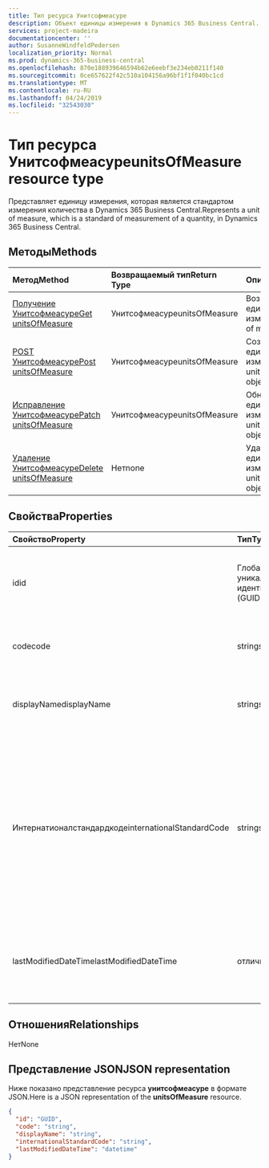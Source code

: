 ```yaml
---
title: Тип ресурса Унитсофмеасуре
description: Объект единицы измерения в Dynamics 365 Business Central.
services: project-madeira
documentationcenter: ''
author: SusanneWindfeldPedersen
localization_priority: Normal
ms.prod: dynamics-365-business-central
ms.openlocfilehash: 870e188939646594b62e6eebf3e234eb0211f140
ms.sourcegitcommit: 0ce657622f42c510a104156a96bf1f1f040bc1cd
ms.translationtype: MT
ms.contentlocale: ru-RU
ms.lasthandoff: 04/24/2019
ms.locfileid: "32543030"
---
```

# <a name="unitsofmeasure-resource-type"></a><span data-ttu-id="9c5f9-103">Тип ресурса Унитсофмеасуре</span><span class="sxs-lookup"><span data-stu-id="9c5f9-103">unitsOfMeasure resource type</span></span>
<span data-ttu-id="9c5f9-104">Представляет единицу измерения, которая является стандартом измерения количества в Dynamics 365 Business Central.</span><span class="sxs-lookup"><span data-stu-id="9c5f9-104">Represents a unit of measure, which is a standard of measurement of a quantity, in Dynamics 365 Business Central.</span></span>

## <a name="methods"></a><span data-ttu-id="9c5f9-105">Методы</span><span class="sxs-lookup"><span data-stu-id="9c5f9-105">Methods</span></span>

| <span data-ttu-id="9c5f9-106">Метод</span><span class="sxs-lookup"><span data-stu-id="9c5f9-106">Method</span></span>       | <span data-ttu-id="9c5f9-107">Возвращаемый тип</span><span class="sxs-lookup"><span data-stu-id="9c5f9-107">Return Type</span></span>  |<span data-ttu-id="9c5f9-108">Описание</span><span class="sxs-lookup"><span data-stu-id="9c5f9-108">Description</span></span>|
|:---------------|:--------|:----------|
|[<span data-ttu-id="9c5f9-109">Получение Унитсофмеасуре</span><span class="sxs-lookup"><span data-stu-id="9c5f9-109">Get unitsOfMeasure</span></span>](../api/dynamics-unitsofmeasure-get.md)|<span data-ttu-id="9c5f9-110">Унитсофмеасуре</span><span class="sxs-lookup"><span data-stu-id="9c5f9-110">unitsOfMeasure</span></span>|<span data-ttu-id="9c5f9-111">Возвращает объект единицы измерения.</span><span class="sxs-lookup"><span data-stu-id="9c5f9-111">Gets a unit of measure object.</span></span>|
|[<span data-ttu-id="9c5f9-112">POST Унитсофмеасуре</span><span class="sxs-lookup"><span data-stu-id="9c5f9-112">Post unitsOfMeasure</span></span>](../api/dynamics-create-unitsofmeasure.md)|<span data-ttu-id="9c5f9-113">Унитсофмеасуре</span><span class="sxs-lookup"><span data-stu-id="9c5f9-113">unitsOfMeasure</span></span>|<span data-ttu-id="9c5f9-114">Создает объект единицы измерения.</span><span class="sxs-lookup"><span data-stu-id="9c5f9-114">Creates a unit of measure object.</span></span>|
|[<span data-ttu-id="9c5f9-115">Исправление Унитсофмеасуре</span><span class="sxs-lookup"><span data-stu-id="9c5f9-115">Patch unitsOfMeasure</span></span>](../api/dynamics-unitsofmeasure-update.md)|<span data-ttu-id="9c5f9-116">Унитсофмеасуре</span><span class="sxs-lookup"><span data-stu-id="9c5f9-116">unitsOfMeasure</span></span>|<span data-ttu-id="9c5f9-117">Обновляет объект единицы измерения.</span><span class="sxs-lookup"><span data-stu-id="9c5f9-117">Updates a unit of measure object.</span></span>|
|[<span data-ttu-id="9c5f9-118">Удаление Унитсофмеасуре</span><span class="sxs-lookup"><span data-stu-id="9c5f9-118">Delete unitsOfMeasure</span></span>](../api/dynamics-unitsofmeasure-delete.md)|<span data-ttu-id="9c5f9-119">Нет</span><span class="sxs-lookup"><span data-stu-id="9c5f9-119">none</span></span>|<span data-ttu-id="9c5f9-120">Удаляет объект единицы измерения.</span><span class="sxs-lookup"><span data-stu-id="9c5f9-120">Deletes a unit of measure object.</span></span>|

## <a name="properties"></a><span data-ttu-id="9c5f9-121">Свойства</span><span class="sxs-lookup"><span data-stu-id="9c5f9-121">Properties</span></span>
| <span data-ttu-id="9c5f9-122">Свойство</span><span class="sxs-lookup"><span data-stu-id="9c5f9-122">Property</span></span>     | <span data-ttu-id="9c5f9-123">Тип</span><span class="sxs-lookup"><span data-stu-id="9c5f9-123">Type</span></span>   |<span data-ttu-id="9c5f9-124">Описание</span><span class="sxs-lookup"><span data-stu-id="9c5f9-124">Description</span></span>|
|:---------------|:--------|:----------|
|<span data-ttu-id="9c5f9-125">id</span><span class="sxs-lookup"><span data-stu-id="9c5f9-125">id</span></span>|<span data-ttu-id="9c5f9-126">Глобальный уникальный идентификатор (GUID)</span><span class="sxs-lookup"><span data-stu-id="9c5f9-126">GUID</span></span>|<span data-ttu-id="9c5f9-127">Уникальный идентификатор Унитсофмеасуре.</span><span class="sxs-lookup"><span data-stu-id="9c5f9-127">The unique ID of the unitsOfMeasure.</span></span> <span data-ttu-id="9c5f9-128">Не редактируемые.</span><span class="sxs-lookup"><span data-stu-id="9c5f9-128">Non-editable.</span></span>|
|<span data-ttu-id="9c5f9-129">code</span><span class="sxs-lookup"><span data-stu-id="9c5f9-129">code</span></span>|<span data-ttu-id="9c5f9-130">string</span><span class="sxs-lookup"><span data-stu-id="9c5f9-130">string</span></span>|<span data-ttu-id="9c5f9-131">Задает код для единицы измерения.</span><span class="sxs-lookup"><span data-stu-id="9c5f9-131">Specifies the code for the unit of measure.</span></span>|
|<span data-ttu-id="9c5f9-132">displayName</span><span class="sxs-lookup"><span data-stu-id="9c5f9-132">displayName</span></span>|<span data-ttu-id="9c5f9-133">string</span><span class="sxs-lookup"><span data-stu-id="9c5f9-133">string</span></span>|<span data-ttu-id="9c5f9-134">Задает отображаемое имя единицы измерения.</span><span class="sxs-lookup"><span data-stu-id="9c5f9-134">Specifies the unit of measure's display name.</span></span>|
|<span data-ttu-id="9c5f9-135">Интернатионалстандардкоде</span><span class="sxs-lookup"><span data-stu-id="9c5f9-135">internationalStandardCode</span></span>|<span data-ttu-id="9c5f9-136">string</span><span class="sxs-lookup"><span data-stu-id="9c5f9-136">string</span></span>|<span data-ttu-id="9c5f9-137">Указывает код единицы измерения, выраженный в соответствии с УНЕЦЕ Rec20 Standard в связи с электронной отправкой документов продажи.</span><span class="sxs-lookup"><span data-stu-id="9c5f9-137">Specifies the unit of measure code expressed according to the UNECE Rec20 standard in connection with electronic sending of sales documents.</span></span>|
|<span data-ttu-id="9c5f9-138">lastModifiedDateTime</span><span class="sxs-lookup"><span data-stu-id="9c5f9-138">lastModifiedDateTime</span></span>|<span data-ttu-id="9c5f9-139">отличным</span><span class="sxs-lookup"><span data-stu-id="9c5f9-139">datetime</span></span>|<span data-ttu-id="9c5f9-140">Дата и время последнего изменения единицы измерения.</span><span class="sxs-lookup"><span data-stu-id="9c5f9-140">The last datetime the unit of measure was modified.</span></span> <span data-ttu-id="9c5f9-141">Только для чтения.</span><span class="sxs-lookup"><span data-stu-id="9c5f9-141">Read-Only.</span></span>|  


## <a name="relationships"></a><span data-ttu-id="9c5f9-142">Отношения</span><span class="sxs-lookup"><span data-stu-id="9c5f9-142">Relationships</span></span>
<span data-ttu-id="9c5f9-143">Нет</span><span class="sxs-lookup"><span data-stu-id="9c5f9-143">None</span></span>

## <a name="json-representation"></a><span data-ttu-id="9c5f9-144">Представление JSON</span><span class="sxs-lookup"><span data-stu-id="9c5f9-144">JSON representation</span></span>

<span data-ttu-id="9c5f9-145">Ниже показано представление ресурса **унитсофмеасуре** в формате JSON.</span><span class="sxs-lookup"><span data-stu-id="9c5f9-145">Here is a JSON representation of the **unitsOfMeasure** resource.</span></span>

```json
{
  "id": "GUID",
  "code": "string",
  "displayName": "string",
  "internationalStandardCode": "string",
  "lastModifiedDateTime": "datetime"
}

```
